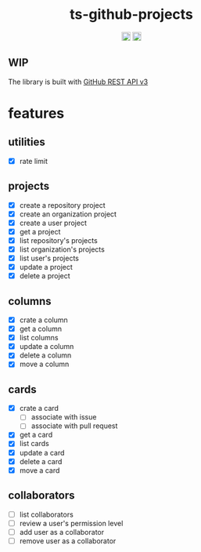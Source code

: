 <h1 align="center">ts-github-projects</h1>
<p align="center">
<a href="https://badge.fury.io/js/ts-github-projects"><img src="https://badge.fury.io/js/ts-github-projects.svg" alt="npm version" height="18"></a>
<a href="https://github.com/9sako6/ts-github-projects/actions?query=workflow%3ACI"><img src="https://github.com/9sako6/ts-github-projects/workflows/CI/badge.svg" alt="CI" height="18"></a>
</p>

## WIP

The library is built with [GitHub REST API v3](https://developer.github.com/v3/projects/)

# features

## utilities

- [x] rate limit

## projects

- [x] create a repository project
- [x] create an organization project
- [x] create a user project
- [x] get a project
- [x] list repository's projects
- [x] list organization's projects
- [x] list user's projects
- [x] update a project
- [x] delete a project

## columns

- [x] crate a column
- [x] get a column
- [x] list columns
- [x] update a column
- [x] delete a column
- [x] move a column

## cards

- [x] crate a card
  - [ ] associate with issue
  - [ ] associate with pull request
- [x] get a card
- [x] list cards
- [x] update a card
- [x] delete a card
- [x] move a card

## collaborators

- [ ] list collaborators
- [ ] review a user's permission level
- [ ] add user as a collaborator
- [ ] remove user as a collaborator
